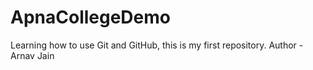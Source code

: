 # ApnaCollegeDemo
Learning how to use Git and GitHub, this is my first repository.
Author - Arnav Jain 
